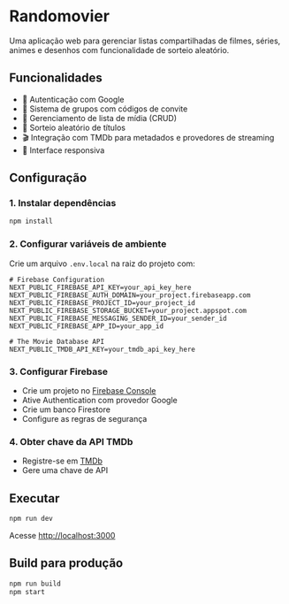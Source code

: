# Randomovier

Uma aplicação web para gerenciar listas compartilhadas de filmes, séries, animes e desenhos com funcionalidade de sorteio aleatório.

## Funcionalidades

- 🔐 Autenticação com Google
- 👥 Sistema de grupos com códigos de convite
- 📝 Gerenciamento de lista de mídia (CRUD)
- 🎲 Sorteio aleatório de títulos
- 🎬 Integração com TMDb para metadados e provedores de streaming
- 📱 Interface responsiva

## Configuração

### 1. Instalar dependências
```bash
npm install
```

### 2. Configurar variáveis de ambiente
Crie um arquivo `.env.local` na raiz do projeto com:

```env
# Firebase Configuration
NEXT_PUBLIC_FIREBASE_API_KEY=your_api_key_here
NEXT_PUBLIC_FIREBASE_AUTH_DOMAIN=your_project.firebaseapp.com
NEXT_PUBLIC_FIREBASE_PROJECT_ID=your_project_id
NEXT_PUBLIC_FIREBASE_STORAGE_BUCKET=your_project.appspot.com
NEXT_PUBLIC_FIREBASE_MESSAGING_SENDER_ID=your_sender_id
NEXT_PUBLIC_FIREBASE_APP_ID=your_app_id

# The Movie Database API
NEXT_PUBLIC_TMDB_API_KEY=your_tmdb_api_key_here
```

### 3. Configurar Firebase
- Crie um projeto no [Firebase Console](https://console.firebase.google.com/)
- Ative Authentication com provedor Google
- Crie um banco Firestore
- Configure as regras de segurança

### 4. Obter chave da API TMDb
- Registre-se em [TMDb](https://www.themoviedb.org/settings/api)
- Gere uma chave de API

## Executar

```bash
npm run dev
```

Acesse [http://localhost:3000](http://localhost:3000)

## Build para produção

```bash
npm run build
npm start
```